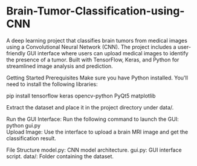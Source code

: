 # Brain-Tumor-Classification-using-CNN
A deep learning project that classifies brain tumors from medical images using a Convolutional Neural Network (CNN). The project includes a user-friendly GUI interface where users can upload medical images to identify the presence of a tumor. Built with TensorFlow, Keras, and Python for streamlined image analysis and prediction.

Getting Started
Prerequisites
Make sure you have Python installed. You'll need to install the following libraries:

pip install tensorflow keras opencv-python PyQt5 matplotlib  


Extract the dataset and place it in the project directory under data/.

Run the GUI Interface:
Run the following command to launch the GUI:
python gui.py  
Upload Image:
Use the interface to upload a brain MRI image and get the classification result.

File Structure
model.py: CNN model architecture.
gui.py: GUI interface script.
data/: Folder containing the dataset.
